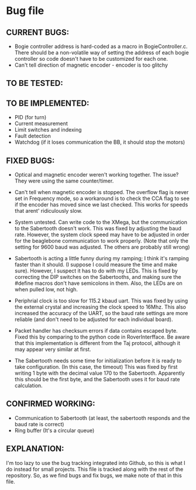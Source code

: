 Bug file
=======================

CURRENT BUGS:
--------------------
* Bogie controller address is hard-coded as a macro in BogieController.c.  There should be a non-volatile way of setting the address of each bogie controller so code doesn't have to be customized for each one.
* Can't tell direction of magnetic encoder - encoder is too glitchy

TO BE TESTED:
-------------------


TO BE IMPLEMENTED:
--------------------------

* PID (for turn)
* Current measurement
* Limit switches and indexing
* Fault detection
* Watchdog (if it loses communication the BB, it should stop the motors)


FIXED BUGS:
---------------------
* Optical and magnetic encoder weren't working together.  The issue?  They were using the same counter/timer.

* Can't tell when magnetic encoder is stopped.  The overflow flag is never set in Frequency mode, so a workaround is to check the CCA flag to see if the encoder has moved  since we last checked.  This works for speeds that arent' ridiculously slow.

* System untested.  Can write code to the XMega, but the communication to the Sabertooth doesn't work.  This was fixed by adjusting the baud rate.  However, the system clock speed may have to be adjusted in order for the beaglebone communication to work properly.  (Note that only the setting for 9600 baud was adjusted.  The others are probably still wrong)

* Sabertooth is acting a little funny during my ramping; I think it's ramping
faster than it should.  (I suppose I could measure the time and make sure).
However, I suspect it has to do with my LEDs.  This is fixed by correcting the
DIP switches on the Sabertooths, and making sure the #define macros don't have
semicolons in them.  Also, the LEDs are on when pulled low, not high.

* Periphrial clock is too slow for 115.2 kbaud uart.  This was fixed by using the external crystal and increasing the clock speed to 16Mhz.  This also increased the accuracy of the UART, so the baud rate settings are more reliable (and don't need to be adjusted for each individual board).

* Packet handler has checksum errors if data contains escaped byte.  Fixed this by comparing to the python code in RoverInterfface.  Be aware that this implementation is different from the Taj protocol, although it may appear very similar at first.

* The Sabertooth needs some time for initialization before it is ready to
take configuration.  (In this case, the timeout)  This was fixed by first writing 1 byte with the decimal value 170 to the Sabertooth.  Apparently this should be the first byte, and the Sabertooth uses it for baud rate calculation.

CONFIRMED WORKING:
-------------------------

* Communication to Sabertooth (at least, the sabertooth responds and the baud rate is correct)
* Ring buffer (It's a circular queue)



EXPLANATION:
-----------------------

I'm too lazy to use the bug tracking integrated into Github, so this 
is what I do instead for small projects.
This file is tracked along with the rest of the repository.  So, as 
we find bugs and fix bugs, we make note of that in this file.
